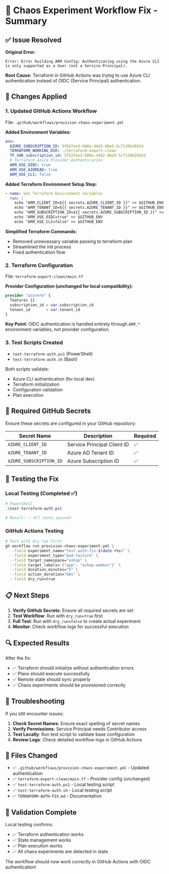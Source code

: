 # 🎯 Chaos Experiment Workflow Fix - Summary

## ✅ Issue Resolved

**Original Error:**
```
Error: Error building ARM Config: Authenticating using the Azure CLI is only supported as a User (not a Service Principal).
```

**Root Cause:** Terraform in GitHub Actions was trying to use Azure CLI authentication instead of OIDC (Service Principal) authentication.

## 🔧 Changes Applied

### 1. Updated GitHub Actions Workflow
File: `.github/workflows/provision-chaos-experiment.yml`

**Added Environment Variables:**
```yaml
env:
  AZURE_SUBSCRIPTION_ID: 5f62fee3-b00a-44d2-86e5-5cf130b28b5d
  TERRAFORM_WORKING_DIR: ./terraform-export-clean
  TF_VAR_subscription_id: 5f62fee3-b00a-44d2-86e5-5cf130b28b5d
  # Terraform Azure Provider Authentication
  ARM_USE_OIDC: true
  ARM_USE_AZUREAD: true
  ARM_USE_CLI: false
```

**Added Terraform Environment Setup Step:**
```yaml
- name: Set Terraform Environment Variables
  run: |
    echo "ARM_CLIENT_ID=${{ secrets.AZURE_CLIENT_ID }}" >> $GITHUB_ENV
    echo "ARM_TENANT_ID=${{ secrets.AZURE_TENANT_ID }}" >> $GITHUB_ENV
    echo "ARM_SUBSCRIPTION_ID=${{ secrets.AZURE_SUBSCRIPTION_ID }}" >> $GITHUB_ENV
    echo "ARM_USE_OIDC=true" >> $GITHUB_ENV
    echo "ARM_USE_CLI=false" >> $GITHUB_ENV
```

**Simplified Terraform Commands:**
- Removed unnecessary variable passing to terraform plan
- Streamlined the init process
- Fixed authentication flow

### 2. Terraform Configuration
File: `terraform-export-clean/main.tf`

**Provider Configuration (unchanged for local compatibility):**
```terraform
provider "azurerm" {
  features {}
  subscription_id = var.subscription_id
  tenant_id       = var.tenant_id
}
```

**Key Point:** OIDC authentication is handled entirely through `ARM_*` environment variables, not provider configuration.

### 3. Test Scripts Created
- `test-terraform-auth.ps1` (PowerShell)
- `test-terraform-auth.sh` (Bash)

Both scripts validate:
- Azure CLI authentication (for local dev)
- Terraform initialization
- Configuration validation
- Plan execution

## 🔑 Required GitHub Secrets

Ensure these secrets are configured in your GitHub repository:

| Secret Name | Description | Required |
|-------------|-------------|----------|
| `AZURE_CLIENT_ID` | Service Principal Client ID | ✅ |
| `AZURE_TENANT_ID` | Azure AD Tenant ID | ✅ |
| `AZURE_SUBSCRIPTION_ID` | Azure Subscription ID | ✅ |

## 🧪 Testing the Fix

### Local Testing (Completed ✅)
```powershell
# PowerShell
.\test-terraform-auth.ps1

# Result: ✅ All tests passed!
```

### GitHub Actions Testing
```bash
# Test with dry run first
gh workflow run provision-chaos-experiment.yml \
  --field experiment_name="test-auth-fix-$(date +%s)" \
  --field experiment_type="pod-failure" \
  --field target_namespace="eshop" \
  --field target_labels='{"app": "eshop-webmvc"}' \
  --field duration_minutes="5" \
  --field action_duration="60s" \
  --field dry_run=true
```

## 📋 Next Steps

1. **Verify GitHub Secrets**: Ensure all required secrets are set
2. **Test Workflow**: Run with `dry_run=true` first
3. **Full Test**: Run with `dry_run=false` to create actual experiment
4. **Monitor**: Check workflow logs for successful execution

## 🔍 Expected Results

After the fix:
- ✅ Terraform should initialize without authentication errors
- ✅ Plans should execute successfully
- ✅ Remote state should sync properly
- ✅ Chaos experiments should be provisioned correctly

## 🚨 Troubleshooting

If you still encounter issues:

1. **Check Secret Names**: Ensure exact spelling of secret names
2. **Verify Permissions**: Service Principal needs Contributor access
3. **Test Locally**: Run test script to validate base configuration
4. **Review Logs**: Check detailed workflow logs in GitHub Actions

## 📁 Files Changed

- ✅ `.github/workflows/provision-chaos-experiment.yml` - Updated authentication
- ✅ `terraform-export-clean/main.tf` - Provider config (unchanged)
- ✅ `test-terraform-auth.ps1` - Local testing script
- ✅ `test-terraform-auth.sh` - Local testing script  
- ✅ `TERRAFORM-AUTH-FIX.md` - Documentation

## 🎉 Validation Complete

Local testing confirms:
- ✅ Terraform authentication works
- ✅ State management works
- ✅ Plan execution works
- ✅ All chaos experiments are detected in state

The workflow should now work correctly in GitHub Actions with OIDC authentication!
